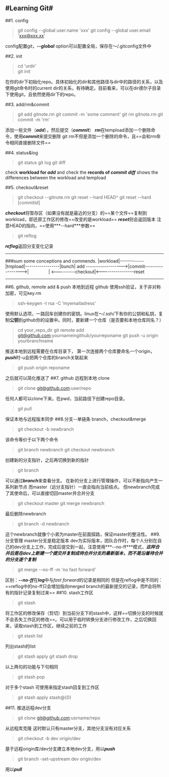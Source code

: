 #Learning Git#
---

##1. config
>git config --global  user.name 'xxx' 
git config --global user.email 'xxx@xxx.xx'

config配置git，___--global___ option可以配置全局，保存在～/.gitconfig文件中

##2. init
>cd 'urdir'   
git init

在你的dir下初始化repo。具体初始化的dir和其他路径与dir中的路径的关系，以及使用git命令时的current dir的关系，有待确定。目前看来，可以在dir德尔子目录下使用git，且依然使用dir下的repo。

##3. add/rm&commit
>git add gitnote.rm
git commit -m 'some comment' 
git rm gitnote.rm
git commit -m 'rm'

添加一些文件（***add***），然后提交（***commit***）
***rm***在tempload添加一个删除命令，使用***commit***来提交删除
git rm不但是添加一个删除的命令，且==会和rm命令相同直接删除文件==

##4. status&log
>git status 
git log
git diff

check **workload for _add_** and check the **records of _commit_**
***diff*** shows the differences between the workload and tempload

##5. checkout&reset
>git checkout --gitnote.rm
>git reset --hard HEAD^
>git reset --hard [commitid]

***checkout***将暂存区（如果没有就是最近的分支）的==某个文件==复制到workload，即还原工作区的修改==改变的是workload==
***reset***则会返回版本 注意HEAD的指向，==使用***--hard***参数==

>git reflog

***reflog***返回分支变化记录

***
###sum
some conceptions and commends. 
|workload|------------|tmpload|-----------------|bunch|
  add ------------------>|commit----------------->|
&nbsp;&nbsp;&nbsp;&nbsp;&nbsp;&nbsp;&nbsp;&nbsp;&nbsp;&nbsp;&nbsp;&nbsp;&nbsp;&nbsp;&nbsp;| <---------checkout|<----------------reset

---
##6. github, remote add & push 本地到远程
github 使用ssh验证，关于非对称加密，可见key.rm
>ssh-keygen -t rsa -C ‘myemailadress’ 

使用默认选项，一路回车创建你的密钥。linux在～/.ssh/下有你的公钥和私钥，复制**公钥**到github你的设置中。同时，要新建一个仓库（是否要和本地仓库同名？）
>cd your_repo_dir
>git remote add git@github.com:yournameingithub/yourreponame
>git push -u origin yourbranchname

推送本地到远程需要在仓库目录下，
第一次连接两个仓库要命名一个origin，***push***时-u会把两个仓库的branch关联起来
>git push origin reponame

之后就可以简化推送了
##7. github 远程到本地 clone
>git clone git@github.com:user/repo

任何人都可以clone下来。在pwd，当前路径下创建repo目录。
>git pull

保证本地与远程版本同步
##8.分支--单链条 branch，checkout&merge
>git checkout -b newbranch

该命令等价于以下两个命令
>git branch newbranch
>git checkout newbranch

创建新的分支指针，之后再切换到新的指针
>git branch

可以通过***branch***来查看分支。
在新的分支上进行管理操作，可以不断指向产生一系列新节点
而master（远分支指针）一直会指向当前结点。
但newbranch完成了其使命后，可以直接切回master并合并分支
>git checkout master
git merge newbranch

最后删除newbranch
>git branch -d newbranch

这个newbranch就像个小弟为master在前面探路，保证master的整洁性。
##9. 分支管理
master分支是稳定版本
dev为实际版本，团队合作时，每个人分别在自己的dev分支上工作，完成后提交到一起，注意使用***--no-ff***模式，***这样合并后是在dev上新建一个提交并复制成待合并分支的最新版本，而不是沿着待合并的分支逐个复制***
>git merge --no-ff -m 'no fast forward'

区别：***--no-ff***在***log***中与*fast forward*的记录是相同的
但是在reflog中是不同的：==reflog中的no-ff只会增加指向merged branch的最新提交的记录，而ff会将所有的指针记录复制过来==
##10. stash工作区
>git stash

将工作区的修改保存（剪切）到当前分支下的stash中，这样==切换分支的时候就不会丢失工作区的修改==。可以用于临时转换分支进行修改工作，之后切换回来，读取stash到工作区，继续之前的工作
>git stash list

列出stash的list
>git stash apply
git stash drop

以上两句的功能与下句相同
>git stash pop

对于多个stash 可使用来指定stash回复到工作区
>git stash apply stash@{0}

##11. 推送远程dev分支
>git clone git@github.com:usrname/repo

从远程库克隆
这时默认只有master分支，其他分支没有对应关系
>git checkout -b dev origin/dev

基于远程origin库/dev分支建立本地dev分支，用以***push***
>git branch -set-upstream dev origin/dev

用以***pull***
